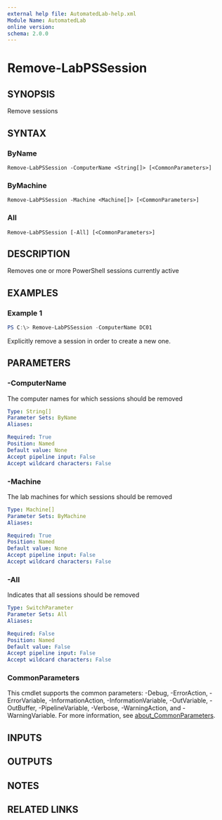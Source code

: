 ```yaml
---
external help file: AutomatedLab-help.xml
Module Name: AutomatedLab
online version:
schema: 2.0.0
---
```


# Remove-LabPSSession

## SYNOPSIS
Remove sessions

## SYNTAX

### ByName
```
Remove-LabPSSession -ComputerName <String[]> [<CommonParameters>]
```

### ByMachine
```
Remove-LabPSSession -Machine <Machine[]> [<CommonParameters>]
```

### All
```
Remove-LabPSSession [-All] [<CommonParameters>]
```

## DESCRIPTION
Removes one or more PowerShell sessions currently active

## EXAMPLES

### Example 1
```powershell
PS C:\> Remove-LabPSSession -ComputerName DC01
```

Explicitly remove a session in order to create a new one.

## PARAMETERS

### -ComputerName
The computer names for which sessions should be removed

```yaml
Type: String[]
Parameter Sets: ByName
Aliases:

Required: True
Position: Named
Default value: None
Accept pipeline input: False
Accept wildcard characters: False
```

### -Machine
The lab machines for which sessions should be removed

```yaml
Type: Machine[]
Parameter Sets: ByMachine
Aliases:

Required: True
Position: Named
Default value: None
Accept pipeline input: False
Accept wildcard characters: False
```

### -All
Indicates that all sessions should be removed

```yaml
Type: SwitchParameter
Parameter Sets: All
Aliases:

Required: False
Position: Named
Default value: False
Accept pipeline input: False
Accept wildcard characters: False
```

### CommonParameters
This cmdlet supports the common parameters: -Debug, -ErrorAction, -ErrorVariable, -InformationAction, -InformationVariable, -OutVariable, -OutBuffer, -PipelineVariable, -Verbose, -WarningAction, and -WarningVariable. For more information, see [about_CommonParameters](http://go.microsoft.com/fwlink/?LinkID=113216).

## INPUTS

## OUTPUTS

## NOTES

## RELATED LINKS
